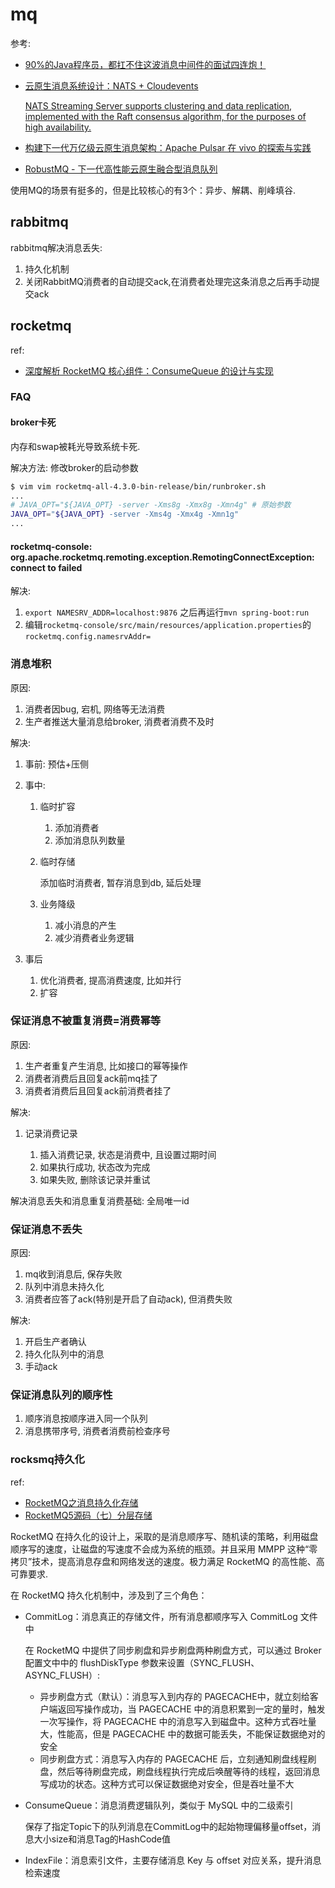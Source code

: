 # mq
参考:
- [90%的Java程序员，都扛不住这波消息中间件的面试四连炮！](http://www.liuhaihua.cn/archives/587877.html)
- [云原生消息系统设计：NATS + Cloudevents](https://wbsnail.com/p/using-cloudevents-with-nats)

	[NATS Streaming Server supports clustering and data replication, implemented with the Raft consensus algorithm, for the purposes of high availability.](https://docs.nats.io/legacy/stan/intro/clustering)
- [构建下一代万亿级云原生消息架构：Apache Pulsar 在 vivo 的探索与实践](https://mp.weixin.qq.com/s?__biz=MzI4NjY4MTU5Nw==&mid=2247494958&idx=3&sn=b2f02d545627a1457958289d8f623af3&scene=21&poc_token=HGeLS2ijqKKMc_nU7DO-ZAumeMdvCgfqHtczUSBc)
- [RobustMQ - 下一代高性能云原生融合型消息队列](https://robustmq.com/zh/OverView/What-is-RobustMQ.html)

使用MQ的场景有挺多的，但是比较核心的有3个：异步、解耦、削峰填谷.

## rabbitmq
rabbitmq解决消息丢失:
1. 持久化机制
1. 关闭RabbitMQ消费者的自动提交ack,在消费者处理完这条消息之后再手动提交ack

## rocketmq
ref:
- [深度解析 RocketMQ 核心组件：ConsumeQueue 的设计与实现](https://my.oschina.net/u/4587289/blog/18499646)

### FAQ
#### broker卡死
内存和swap被耗光导致系统卡死.

解决方法:
修改broker的启动参数
```sh
$ vim vim rocketmq-all-4.3.0-bin-release/bin/runbroker.sh
...
# JAVA_OPT="${JAVA_OPT} -server -Xms8g -Xmx8g -Xmn4g" # 原始参数
JAVA_OPT="${JAVA_OPT} -server -Xms4g -Xmx4g -Xmn1g"
...
```

#### rocketmq-console: org.apache.rocketmq.remoting.exception.RemotingConnectException: connect to <null> failed
解决:
1. `export NAMESRV_ADDR=localhost:9876` 之后再运行`mvn spring-boot:run`
1. 编辑`rocketmq-console/src/main/resources/application.properties`的`rocketmq.config.namesrvAddr=`

### 消息堆积
原因:
1. 消费者因bug, 宕机, 网络等无法消费
2. 生产者推送大量消息给broker, 消费者消费不及时

解决:
1. 事前: 预估+压侧
1. 事中:

	1. 临时扩容

		1. 添加消费者
		2. 添加消息队列数量
	2. 临时存储

		添加临时消费者, 暂存消息到db, 延后处理
	3. 业务降级

		1. 减小消息的产生
		2. 减少消费者业务逻辑
1. 事后

	1. 优化消费者, 提高消费速度, 比如并行
	2. 扩容

### 保证消息不被重复消费=消费幂等
原因:
1. 生产者重复产生消息, 比如接口的幂等操作
1. 消费者消费后且回复ack前mq挂了
1. 消费者消费后且回复ack前消费者挂了

解决:
1. 记录消费记录

	1. 插入消费记录, 状态是消费中, 且设置过期时间
	2. 如果执行成功, 状态改为完成
	3. 如果失败, 删除该记录并重试

解决消息丢失和消息重复消费基础: 全局唯一id

### 保证消息不丢失
原因:
1. mq收到消息后, 保存失败
1. 队列中消息未持久化
1. 消费者应答了ack(特别是开启了自动ack), 但消费失败

解决:
1. 开启生产者确认
2. 持久化队列中的消息
3. 手动ack

### 保证消息队列的顺序性
1. 顺序消息按顺序进入同一个队列
2. 消息携带序号, 消费者消费前检查序号

### rocksmq持久化
ref:
- [RocketMQ之消息持久化存储](https://www.cnblogs.com/ciel717/p/17363789.html)
- [RocketMQ5源码（七）分层存储](https://juejin.cn/post/7340603873605222435)

RocketMQ 在持久化的设计上，采取的是消息顺序写、随机读的策略，利用磁盘顺序写的速度，让磁盘的写速度不会成为系统的瓶颈。并且采用 MMPP 这种“零拷贝”技术，提高消息存盘和网络发送的速度。极力满足 RocketMQ 的高性能、高可靠要求.

在 RocketMQ 持久化机制中，涉及到了三个角色：
- CommitLog：消息真正的存储文件，所有消息都顺序写入 CommitLog 文件中

	在 RocketMQ 中提供了同步刷盘和异步刷盘两种刷盘方式，可以通过 Broker 配置文中中的 flushDiskType 参数来设置（SYNC_FLUSH、ASYNC_FLUSH）:
	- 异步刷盘方式（默认）：消息写入到内存的 PAGECACHE中，就立刻给客户端返回写操作成功，当 PAGECACHE 中的消息积累到一定的量时，触发一次写操作，将 PAGECACHE 中的消息写入到磁盘中。这种方式吞吐量大，性能高，但是 PAGECACHE 中的数据可能丢失，不能保证数据绝对的安全
	- 同步刷盘方式：消息写入内存的 PAGECACHE 后，立刻通知刷盘线程刷盘，然后等待刷盘完成，刷盘线程执行完成后唤醒等待的线程，返回消息写成功的状态。这种方式可以保证数据绝对安全，但是吞吐量不大
- ConsumeQueue：消息消费逻辑队列，类似于 MySQL 中的二级索引

	保存了指定Topic下的队列消息在CommitLog中的起始物理偏移量offset，消息大小size和消息Tag的HashCode值
- IndexFile：消息索引文件，主要存储消息 Key 与 offset 对应关系，提升消息检索速度
